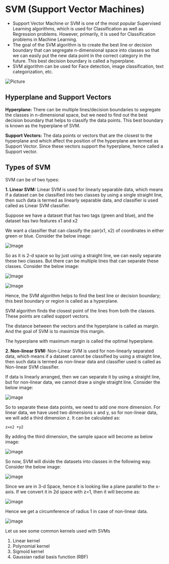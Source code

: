 # SVM (Support Vector Machines)
- Support Vector Machine or SVM is one of the most popular Supervised Learning algorithms, which is used for Classification as well as Regression problems. However, primarily, it is used for Classification problems in Machine Learning.
- The goal of the SVM algorithm is to create the best line or decision boundary that can segregate n-dimensional space into classes so that we can easily put the new data point in the correct category in the future. This best decision boundary is called a hyperplane.
- SVM algorithm can be used for Face detection, image classification, text categorization, etc.

![Picture](https://static.javatpoint.com/tutorial/machine-learning/images/support-vector-machine-algorithm.png)

## Hyperplane and Support Vectors
**Hyperplane:** There can be multiple lines/decision boundaries to segregate the classes in n-dimensional space, but we need to find out the best decision boundary that helps to classify the data points. This best boundary is known as the hyperplane of SVM.

**Support Vectors:** The data points or vectors that are the closest to the hyperplane and which affect the position of the hyperplane are termed as Support Vector. Since these vectors support the hyperplane, hence called a Support vector.

## Types of SVM
SVM can be of two types:

**1. Linear SVM:** Linear SVM is used for linearly separable data, which means if a dataset can be classified into two classes by using a single straight line, then such data is termed as linearly separable data, and classifier is used called as Linear SVM classifier.

Suppose we have a dataset that has two tags (green and blue), and the dataset has two features x1 and x2

We want a classifier that can classify the pair(x1, x2) of coordinates in either green or blue. Consider the below image:

![Image](https://static.javatpoint.com/tutorial/machine-learning/images/support-vector-machine-algorithm3.png)

So as it is 2-d space so by just using a straight line, we can easily separate these two classes. But there can be multiple lines that can separate these classes. Consider the below image:

![Image](https://static.javatpoint.com/tutorial/machine-learning/images/support-vector-machine-algorithm4.png)

![Image](https://static.javatpoint.com/tutorial/machine-learning/images/support-vector-machine-algorithm5.png)

Hence, the SVM algorithm helps to find the best line or decision boundary; this best boundary or region is called as a hyperplane. 

SVM algorithm finds the closest point of the lines from both the classes. These points are called support vectors. 

The distance between the vectors and the hyperplane is called as margin. And the goal of SVM is to maximize this margin. 

The hyperplane with maximum margin is called the optimal hyperplane.

**2. Non-linear SVM:** Non-Linear SVM is used for non-linearly separated data, which means if a dataset cannot be classified by using a straight line, then such data is termed as non-linear data and classifier used is called as Non-linear SVM classifier.

If data is linearly arranged, then we can separate it by using a straight line, but for non-linear data, we cannot draw a single straight line. Consider the below image:

![image](https://static.javatpoint.com/tutorial/machine-learning/images/support-vector-machine-algorithm6.png)

So to separate these data points, we need to add one more dimension. For linear data, we have used two dimensions x and y, so for non-linear data, we will add a third dimension z. It can be calculated as:

```z=x2 +y2```

By adding the third dimension, the sample space will become as below image:

![image](https://static.javatpoint.com/tutorial/machine-learning/images/support-vector-machine-algorithm7.png)

So now, SVM will divide the datasets into classes in the following way. Consider the below image:

![image](https://static.javatpoint.com/tutorial/machine-learning/images/support-vector-machine-algorithm8.png)

Since we are in 3-d Space, hence it is looking like a plane parallel to the x-axis. If we convert it in 2d space with z=1, then it will become as:

![image](https://static.javatpoint.com/tutorial/machine-learning/images/support-vector-machine-algorithm9.png)

Hence we get a circumference of radius 1 in case of non-linear data.

![image](https://i1.wp.com/cmdlinetips.com/wp-content/uploads/2021/02/Linearly_Separable_Data_Example.png?fit=539,234&ssl=1)

Let us see some common kernels used with SVMs
1. Linear kernel
2. Polynomial kernel
3. Sigmoid kernel
4. Gaussian radial basis function (RBF)
